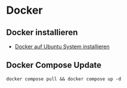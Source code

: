 # Docker

## Docker installieren

+ [Docker auf Ubuntu System installieren](https://github.com/guggenbergerME/linux_codes/tree/main/Einrichten%20%26%20Programme/docker/Installieren)

## Docker Compose Update

    docker compose pull && docker compose up -d
